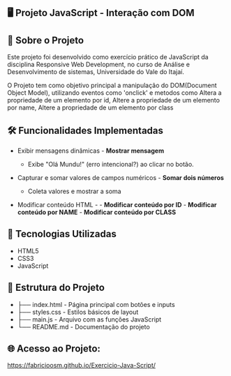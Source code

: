 ## 🖥️ Projeto JavaScript - Interação com DOM
## 📌 Sobre o Projeto
Este projeto foi desenvolvido como exercício prático de JavaScript da disciplina Responsive Web Development, no curso de Análise e Desenvolvimento de sistemas, Universidade do Vale do Itajaí.

O Projeto tem como objetivo principal a manipulação do DOM(Document Object Model), utilizando eventos como 'onclick' e metodos como Altera a propriedade de um elemento por id, Altere a propriedade de um elemento por name, Altere a propriedade de um elemento por class

## 🛠️ Funcionalidades Implementadas
- Exibir mensagens dinâmicas - **Mostrar mensagem**
   - Exibe "Olá Mundu!" (erro intencional?) ao clicar no botão.
     
- Capturar e somar valores de campos numéricos - **Somar dois números**
   - Coleta valores e mostrar a soma 

- Modificar conteúdo HTML - - **Modificar conteúdo por ID** - **Modificar conteúdo por NAME** - **Modificar conteúdo por CLASS** 

## 🧩 Tecnologias Utilizadas
- HTML5
- CSS3
- JavaScript

## 🚀 Estrutura do Projeto
- ├── index.html - Página principal com botões e inputs
- ├── styles.css - Estilos básicos de layout
- ├── main.js - Arquivo com as funções JavaScript
- └── README.md - Documentação do projeto

## 🌐 Acesso ao Projeto:
 https://fabricioosm.github.io/Exercicio-Java-Script/
